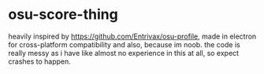 # osu-score-thing
heavily inspired by https://github.com/Entrivax/osu-profile, made in electron for cross-platform compatibility and also, because im noob.
the code is really messy as i have like almost no experience in this at all, so expect crashes to happen.

